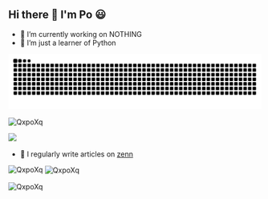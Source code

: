 ## Hi there 👋 I'm Po 😃


- 🔭 I’m currently working on NOTHING
- 🌱 I’m just a learner of Python 
<!-- - 👯 I’m looking to collaborate on ...
- 🤔 I’m looking for help with ...
- 💬 Ask me about ...
- 📫 How to reach me: ...
- 😄 Pronouns: ...
- ⚡ Fun fact: ...
-->
<picture>
  <source media="(prefers-color-scheme: dark)" srcset="https://raw.githubusercontent.com/obregonia1/obregonia1/master/img/snake-dark.svg">
  <source media="(prefers-color-scheme: light)" srcset="https://raw.githubusercontent.com/obregonia1/obregonia1/master/img/snake.svg">
  <img alt="github contribution grid snake animation" src="https://raw.githubusercontent.com/obregonia1/obregonia1/master/img/snake.svg">
</picture>


<p align="left"> <img src="https://komarev.com/ghpvc/?username=QxpoXq&label=Profile%20views&color=0e75b6&style=flat" alt="QxpoXq" /> </p>
<p align="left"> <a href="https://twitter.com/Wanna_learn_" target="blank"><img src="https://img.shields.io/twitter/follow/Po?logo=twitter&style=for-the-badge" /></a> </p>

- 📝 I regularly write articles on [zenn](https://zenn.dev)

<p><img align="left" src="https://github-readme-stats.vercel.app/api/top-langs?username=QxpoXq&show_icons=true&locale=en&layout=compact" alt="QxpoXq" /></p>
<p>&nbsp;<img align="center" src="https://github-readme-stats.vercel.app/api?username=QxpoXq&show_icons=true&locale=en" alt="QxpoXq" /></p>
<p><img align="center" src="https://github-readme-streak-stats.herokuapp.com/?user=QxpoXq&" alt="QxpoXq" /></p>

